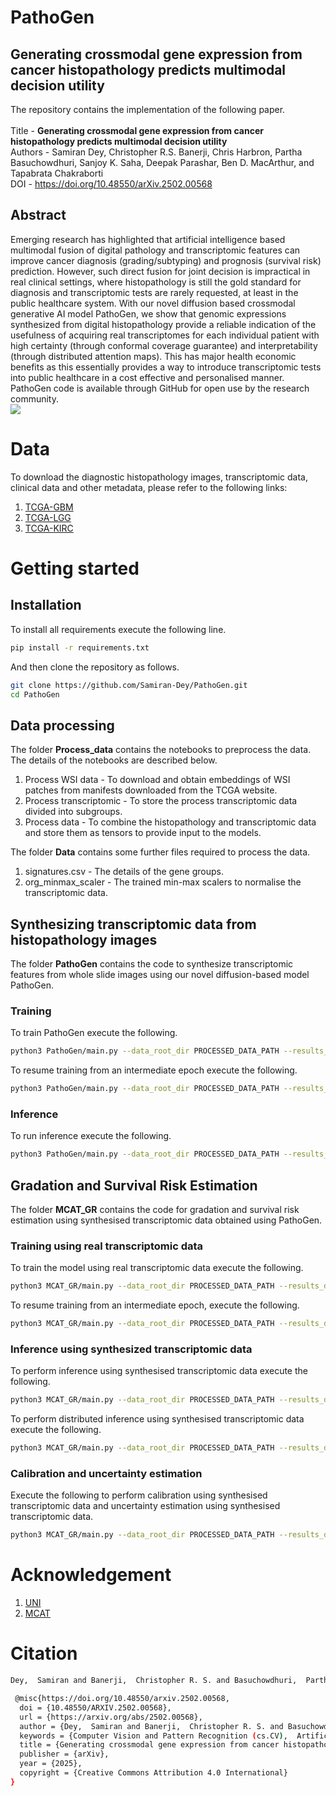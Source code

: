 
# PathoGen
## Generating crossmodal gene expression from cancer histopathology predicts multimodal decision utility

The repository contains the implementation of the following paper. \
\
Title - **Generating crossmodal gene expression from cancer histopathology predicts multimodal decision utility** \
Authors - Samiran Dey, Christopher R.S. Banerji, Chris Harbron, Partha Basuchowdhuri, Sanjoy K. Saha, Deepak Parashar, Ben D. MacArthur, and Tapabrata Chakraborti \
DOI - https://doi.org/10.48550/arXiv.2502.00568

## Abstract
Emerging research has highlighted that artificial intelligence based multimodal fusion of digital pathology and transcriptomic features can improve cancer diagnosis (grading/subtyping) and prognosis (survival risk) prediction. However, such direct fusion for joint decision is impractical in real clinical settings, where histopathology is still the gold standard for diagnosis and transcriptomic tests are rarely requested, at least in the public healthcare system. With our novel diffusion based crossmodal generative AI model PathoGen, we show that genomic expressions synthesized from digital histopathology provide a reliable indication of the usefulness of acquiring real transcriptomes for each individual patient with high certainty (through conformal coverage guarantee) and interpretability (through distributed attention maps). This has major health economic benefits as this essentially provides a way to introduce transcriptomic tests into public healthcare in a cost effective and personalised manner. PathoGen code is available through GitHub for open use by the research community.
\
<img src="./images/Overview.png">  </img>


# Data
To download the diagnostic histopathology images, transcriptomic data, clinical data and other metadata, please refer to the following links:
1. [TCGA-GBM](https://portal.gdc.cancer.gov/projects/TCGA-GBM)
2. [TCGA-LGG](https://portal.gdc.cancer.gov/projects/TCGA-LGG)
3. [TCGA-KIRC](https://portal.gdc.cancer.gov/projects/TCGA-KIRC)




# Getting started

## Installation
To install all requirements execute the following line.
```bash
pip install -r requirements.txt 
```
And then clone the repository as follows. 
```bash
git clone https://github.com/Samiran-Dey/PathoGen.git
cd PathoGen
```

## Data processing
The folder **Process_data** contains the notebooks to preprocess the data. The details of the notebooks are described below.
1. Process WSI data - To download and obtain embeddings of WSI patches from manifests downloaded from the TCGA website.
2. Process transcriptomic - To store the process transcriptomic data divided into subgroups.
3. Process data - To combine the histopathology and transcriptomic data and store them as tensors to provide input to the models.

The folder **Data** contains some further files required to process the data.
1. signatures.csv - The details of the gene groups.
2. org_minmax_scaler - The trained min-max scalers to normalise the transcriptomic data.



## Synthesizing transcriptomic data from histopathology images
The folder **PathoGen** contains the code to synthesize transcriptomic features from whole slide images using our novel diffusion-based model PathoGen. 

### Training
To train PathoGen execute the following.
```bash
python3 PathoGen/main.py --data_root_dir PROCESSED_DATA_PATH --results_dir RESULT_DIRECTORY_PATH --max_epochs NUMBER_OF_EPOCHS
```
To resume training from an intermediate epoch execute the following.
```bash
python3 PathoGen/main.py --data_root_dir PROCESSED_DATA_PATH --results_dir RESULT_DIRECTORY_PATH --max_epochs NUMBER_OF_EPOCHS --weight_path PATH_OF_WEIGHT_TO_LOAD --start_epoch START_EPOCH_NUMBER
```

### Inference
To run inference execute the following.
```bash
python3 PathoGen/main.py --data_root_dir PROCESSED_DATA_PATH --results_dir RESULT_DIRECTORY_PATH --weight_path PATH_OF_WEIGHT_TO_LOAD --op_mode test
```


## Gradation and Survival Risk Estimation
The folder **MCAT_GR** contains the code for gradation and survival risk estimation using synthesised transcriptomic data obtained using PathoGen.

### Training using real transcriptomic data
To train the model using real transcriptomic data execute the following.
```bash
python3 MCAT_GR/main.py --data_root_dir PROCESSED_DATA_PATH --results_dir RESULT_DIRECTORY_PATH --max_epochs NUMBER_OF_EPOCHS --data_type real --op_mode train —n_timebin NUMBER_OF_SURVIVAL_TIME_BINS --n_grade NUMBER_OF_GRADES
```

To resume training from an intermediate epoch, execute the following.
```bash
python3 MCAT_GR/main.py --data_root_dir PROCESSED_DATA_PATH --results_dir RESULT_DIRECTORY_PATH --max_epochs NUMBER_OF_EPOCHS --data_type real —op_mode train --best_weight_path PATH_OF_WEIGHT_TO_LOAD --start_epoch START_EPOCH_NUMBER —n_timebin NUMBER_OF_SURVIVAL_TIME_BINS --n_grade NUMBER_OF_GRADES
```

### Inference using synthesized transcriptomic data
To perform inference using synthesised transcriptomic data execute the following.
```bash
python3 MCAT_GR/main.py --data_root_dir PROCESSED_DATA_PATH --results_dir RESULT_DIRECTORY_PATH  --data_type syn --op_mode test --best_weight_path PATH_OF_BEST_WEIGHT --test_syn_path PATH_TO_SYNTHESIZED_TRANSCRIPTOMES —n_timebin NUMBER_OF_SURVIVAL_TIME_BINS --n_grade NUMBER_OF_GRADES
```

To perform distributed inference using synthesised transcriptomic data execute the following.
```bash
python3 MCAT_GR/main.py --data_root_dir PROCESSED_DATA_PATH --results_dir RESULT_DIRECTORY_PATH  --data_type syn --op_mode test --best_weight_path PATH_OF_BEST_WEIGHT --test_syn_path PATH_TO_SYNTHESIZED_TRANSCRIPTOMES —n_timebin NUMBER_OF_SURVIVAL_TIME_BINS --n_grade NUMBER_OF_GRADES --test_type distributed
```

### Calibration and uncertainty estimation
Execute the following to perform calibration using synthesised transcriptomic data and uncertainty estimation using synthesised transcriptomic data.
```bash
python3 MCAT_GR/main.py --data_root_dir PROCESSED_DATA_PATH --results_dir RESULT_DIRECTORY_PATH  --data_type syn --op_mode calibrate --best_weight_path PATH_OF_BEST_WEIGHT --test_syn_path PATH_TO_SYNTHESIZED_TRANSCRIPTOMES —n_timebin NUMBER_OF_SURVIVAL_TIME_BINS --n_grade NUMBER_OF_GRADES
```


# Acknowledgement 
1. [UNI](https://github.com/mahmoodlab/UNI?tab=readme-ov-file)
2. [MCAT](https://github.com/mahmoodlab/MCAT/tree/master?tab=readme-ov-file#downloading-tcga-data)


# Citation
```bash
Dey,  Samiran and Banerji,  Christopher R. S. and Basuchowdhuri,  Partha and Saha,  Sanjoy K. and Parashar,  Deepak and Chakraborti,  Tapabrata. Generating crossmodal gene expression from cancer histopathology improves multimodal AI predictions. arXiv. 2025.
```

```bash
 @misc{https://doi.org/10.48550/arxiv.2502.00568,
  doi = {10.48550/ARXIV.2502.00568},
  url = {https://arxiv.org/abs/2502.00568},
  author = {Dey,  Samiran and Banerji,  Christopher R. S. and Basuchowdhuri,  Partha and Saha,  Sanjoy K. and Parashar,  Deepak and Chakraborti,  Tapabrata},
  keywords = {Computer Vision and Pattern Recognition (cs.CV),  Artificial Intelligence (cs.AI),  Machine Learning (cs.LG),  FOS: Computer and information sciences,  FOS: Computer and information sciences},
  title = {Generating crossmodal gene expression from cancer histopathology improves multimodal AI predictions},
  publisher = {arXiv},
  year = {2025},
  copyright = {Creative Commons Attribution 4.0 International}
}
```



